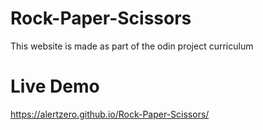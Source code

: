 # Rock-Paper-Scissors

This website is made as part of the odin project curriculum

# Live Demo

https://alertzero.github.io/Rock-Paper-Scissors/
